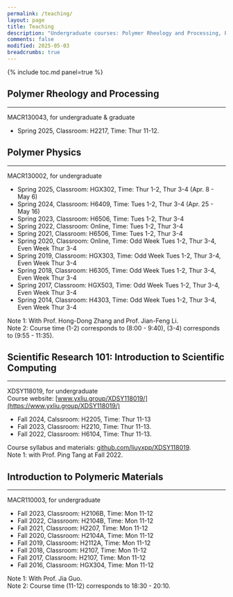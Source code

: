 ```yaml
---
permalink: /teaching/
layout: page
title: Teaching
description: "Undergraduate courses: Polymer Rheology and Processing, Polymer Physics, Introduction to Polymeric Materials, Scientific Research 101: Introduction to Scientific Computing."
comments: false
modified: 2025-05-03
breadcrumbs: true
---
```


{% include toc.md panel=true %}

## Polymer Rheology and Processing
-----

MACR130043, for undergraduate & graduate

- Spring 2025, Classroom: H2217, Time: Thur 11-12.

## Polymer Physics
-----

MACR130002, for undergraduate

- Spring 2025, Classroom: HGX302, Time: Thur 1-2, Thur 3-4 (Apr. 8 - May 6)
- Spring 2024, Classroom: H6409, Time: Tues 1-2, Thur 3-4 (Apr. 25 - May 16)
- Spring 2023, Classroom: H6506, Time: Tues 1-2, Thur 3-4
- Spring 2022, Classroom: Online, Time: Tues 1-2, Thur 3-4
- Spring 2021, Classroom: H6506, Time: Tues 1-2, Thur 3-4
- Spring 2020, Classroom: Online, Time: Odd Week Tues 1-2, Thur 3-4, Even Week Thur 3-4
- Spring 2019, Classroom: HGX303, Time: Odd Week Tues 1-2, Thur 3-4, Even Week Thur 3-4
- Spring 2018, Classroom: H6305, Time: Odd Week Tues 1-2, Thur 3-4, Even Week Thur 3-4
- Spring 2017, Classroom: HGX503, Time: Odd Week Tues 1-2, Thur 3-4, Even Week Thur 3-4
- Spring 2014, Classroom: H4303, Time: Odd Week Tues 1-2, Thur 3-4, Even Week Thur 3-4

Note 1: With Prof. Hong-Dong Zhang and Prof. Jian-Feng Li.<br>
Note 2: Course time (1-2) corresponds to (8:00 - 9:40), (3-4) corresponds to (9:55 - 11:35).

## Scientific Research 101: Introduction to Scientific Computing
-----

XDSY118019, for undergraduate<br>
Course website: [www.yxliu.group/XDSY118019/](https://www.yxliu.group/XDSY118019/)

- Fall 2024, Calssroom: H2205, Time: Thur 11-13
- Fall 2023, Classroom: H2210, Time: Thur 11-13.
- Fall 2022, Classroom: H6104, Time: Thur 11-13.

Course syllabus and materials: [github.com/liuyxpp/XDSY118019](https://github.com/liuyxpp/XDSY118019).<br>
Note 1: with Prof. Ping Tang at Fall 2022.

## Introduction to Polymeric Materials
-----

MACR110003, for undergraduate

- Fall 2023, Classroom: H2106B, Time: Mon 11-12
- Fall 2022, Classroom: H2104B, Time: Mon 11-12
- Fall 2021, Classroom: H2207, Time: Mon 11-12
- Fall 2020, Classroom: H2104A, Time: Mon 11-12
- Fall 2019, Classroom: H2112A, Time: Mon 11-12
- Fall 2018, Classroom: H2107, Time: Mon 11-12
- Fall 2017, Classroom: H2107, Time: Mon 11-12
- Fall 2016, Classroom: HGX304, Time: Mon 11-12

Note 1: With Prof. Jia Guo.<br>
Note 2: Course time (11-12) corresponds to 18:30 - 20:10.

